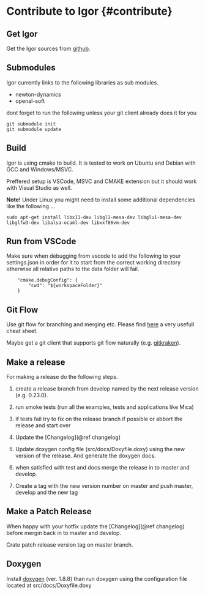 Contribute to Igor                   {#contribute}
==================
 
Get Igor
--------

Get the Igor sources from [github](https://github.com/tanzfisch/Igor.git).
 
Submodules
----------

Igor currently links to the following libraries as sub modules.
 
- newton-dynamics
- openal-soft
 
dont forget to run the following unless your git client already does it for you

``` 
git submodule init
git submodule update
```

Build
-----

Igor is using cmake to build. It is tested to work on Ubuntu and Debian with GCC and Windows/MSVC.

Preffered setup is VSCode, MSVC and CMAKE extension but it should work with Visual Studio as well.

**Note!** Under Linux you might need to install some additional dependencies like the following ...

```
sudo apt-get install libx11-dev libgl1-mesa-dev libglu1-mesa-dev libglfw3-dev libalsa-ocaml-dev libxxf86vm-dev
```

Run from VSCode
---------------

Make sure when debugging from vscode to add the following to your settings.json in order for it to start from the correct working directory otherwise all relative paths to the data folder will fail.

```
    "cmake.debugConfig": {
        "cwd": "${workspaceFolder}"
    }
```

Git Flow
--------

Use git flow for branching and merging etc. Please find [here](https://danielkummer.github.io/git-flow-cheatsheet/) a very usefull cheat sheet.

Maybe get a git client that supports git flow naturally (e.g. [gitkraken](https://www.gitkraken.com/)).

Make a release
--------------

For making a release do the following steps.

1. create a release branch from develop named by the next release version (e.g. 0.23.0).

2. run smoke tests (run all the examples, tests and applications like Mica)

3. if tests fail try to fix on the release branch if possible or abbort the release and start over

4. Update the [Changelog](@ref changelog)

5. Update doxygen config file (src/docs/Doxyfile.doxy) using the new version of the release. And generate the doxygen docs.

6. when satisfied with test and docs merge the release in to master and develop. 

7. Create a tag with the new version number on master and push master, develop and the new tag

Make a Patch Release
--------------------

When happy with your hotfix update the [Changelog](@ref changelog) before mergin back in to master and develop.

Crate patch release version tag on master branch.

Doxygen
-------

Install [doxygen](http://www.doxygen.nl/download.html) (ver. 1.8.8) than run 
doxygen using the configuration file located at src/docs/Doxyfile.doxy